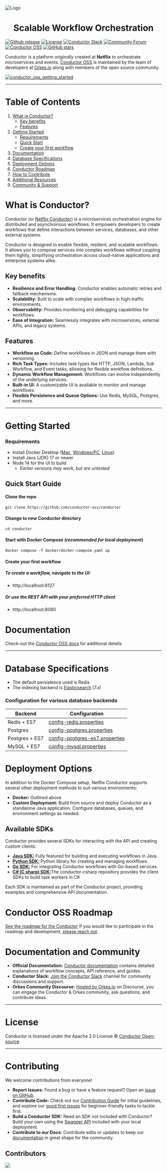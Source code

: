 
<picture>
  <!-- Dark mode logo -->
  <source srcset="https://github.com/user-attachments/assets/104b3a67-6013-4622-8075-a45da3a9e726" media="(prefers-color-scheme: dark)">
  <!-- Light mode logo -->
  <img src="https://assets.conductor-oss.org/logo.png" alt="Logo">
</picture>


<h1 align="center" style="border-bottom: none">
    Scalable Workflow Orchestration
</h1>


[![Github release](https://img.shields.io/github/v/release/conductor-oss/conductor.svg)](https://GitHub.com/Netflix/conductor-oss/releases)
[![License](https://img.shields.io/github/license/conductor-oss/conductor.svg)](http://www.apache.org/licenses/LICENSE-2.0)
[![Conductor Slack](https://img.shields.io/badge/Slack-Join%20the%20Community-blueviolet?logo=slack)](https://join.slack.com/t/orkes-conductor/shared_invite/zt-2vdbx239s-Eacdyqya9giNLHfrCavfaA)
[![Community Forum](https://img.shields.io/badge/Discourse-Join%20the%20Community-blue?logo=discourse&logoColor=white)](https://community.orkes.io)
[![Conductor OSS](https://img.shields.io/badge/Conductor%20OSS-Visit%20Site-blue)](https://conductor-oss.org)
[![GitHub stars](https://img.shields.io/github/stars/conductor-oss/conductor?style=social)](https://github.com/conductor-oss/conductor/stargazers)



Conductor is a platform _originally_ created at **Netflix** to orchestrate microservices and events. [Conductor OSS](https://conductor-oss.org) is maintained by the team of developers at [Orkes.io](https://orkes.io/) along with members of the open source community.


[![conductor_oss_getting_started](https://github.com/user-attachments/assets/6153aa58-8ad1-4ec5-93d1-38ba1b83e3f4)](https://youtu.be/4azDdDlx27M)

- - - 
# Table of Contents
1. [What is Conductor?](#what-is-conductor)
    * [Key benefits](#key-benefits)
    * [Features](#features)
2. [Getting Started](#getting-started)
    * [Requirements](#requirements)
    * [Quick Start](#quick-start-guide)
    * [Create your first workflow](#create-your-first-workflow)
3. [Documentation](#documentation)
4. [Database Specifications](#database-specifications)
5. [Deployment Options](#deployment-options)
6. [Conductor Roadmap](#conductor-oss-roadmap)
7. [How to Contribute](#contributors)
8. [Additional Resources](#resources)
9. [Community & Support](#slack-community)

# What is Conductor?
Conductor (or [Netflix Conductor](https://netflixtechblog.com/netflix-conductor-a-microservices-orchestrator-2e8d4771bf40)) is a microservices orchestration engine for distributed and asynchronous workflows. It empowers developers to create workflows that define interactions between services, databases, and other external systems.

Conductor is designed to enable flexible, resilient, and scalable workflows. It allows you to compose services into complex workflows without coupling them tightly, simplifying orchestration across cloud-native applications and enterprise systems alike.

## Key benefits
* **Resilience and Error Handling:** Conductor enables automatic retries and fallback mechanisms.
* **Scalability:** Built to scale with complex workflows in high-traffic environments.
* **Observability:** Provides monitoring and debugging capabilities for workflows.
* **Ease of Integration:** Seamlessly integrates with microservices, external APIs, and legacy systems.

## Features
* **Workflow as Code:** Define workflows in JSON and manage them with versioning.
* **Rich Task Types:** Includes task types like HTTP, JSON, Lambda, Sub Workflow, and Event tasks, allowing for flexible workflow definitions.
* **Dynamic Workflow Management:** Workflows can evolve independently of the underlying services.
* **Built-in UI:** A customizable UI is available to monitor and manage workflows.
* **Flexible Persistence and Queue Options:** Use Redis, MySQL, Postgres, and more.
- - - 
# Getting Started

### Requirements
* Install Docker Desktop ([Mac](https://docs.docker.com/desktop/setup/install/mac-install/), [Windows/PC](https://docs.docker.com/desktop/setup/install/windows-install/), [Linux](https://docs.docker.com/desktop/setup/install/linux/))
* Install Java (JDK) 17 or newer
* Node 14 for the UI to build
  * _Earlier versions may work, but are untested_
  

## Quick Start Guide

#### Clone the repo

```shell
git clone https://github.com/conductor-oss/conductor
```

#### Change to new Conductor directory

```shell
cd conductor
```

#### Start with Docker Compose (_recommended for local deployment_)

```shell
docker compose -f docker/docker-compose.yaml up
```

#### Create your first workflow

##### To create a workflow, navigate to the UI:
* http://localhost:8127

##### Or use the REST API with your preferred HTTP client
* http://localhost:8080

# Documentation
Check-out the [Conductor OSS docs](https://github.com/conductor-oss/conductor/tree/main/docs) for additional details
- - - 
# Database Specifications
* The default persistence used is Redis
* The indexing backend is [Elasticsearch](https://www.elastic.co/) (7.x)


### Configuration for various database backends

| Backend        | Configuration                                                                         |
|----------------|---------------------------------------------------------------------------------------|
| Redis + ES7    | [config-redis.properties](docker/server/config/config-redis.properties)               |
| Postgres       | [config-postgres.properties](docker/server/config/config-postgres.properties)         |
| Postgres + ES7 | [config-postgres-es7.properties](docker/server/config/config-postgres-es7.properties) |
| MySQL + ES7    | [config-mysql.properties](docker/server/config/config-mysql.properties)               |


# Deployment Options
In addition to the Docker Compose setup, Netflix Conductor supports several other deployment methods to suit various environments:

* **Docker:** Outlined above
* **Custom Deployment:** Build from source and deploy Conductor as a standalone Java application. Configure databases, queues, and environment settings as needed.

## Available SDKs
Conductor provides several SDKs for interacting with the API and creating custom clients:

* [**Java SDK:**](https://github.com/conductor-sdk/conductor-javascript) Fully featured for building and executing workflows in Java.
* [**Python SDK:**](https://github.com/conductor-sdk/conductor-python) Python library for creating and managing workflows.
* [**Go SDK:**](https://github.com/conductor-sdk/conductor-go) For integrating Conductor workflows with Go-based services.
* [**C# (C sharp) SDK:**](https://github.com/conductor-sdk/conductor-csharp)The conductor-csharp repository provides the client SDKs to build task workers in C#

Each SDK is maintained as part of the Conductor project, providing examples and comprehensive API documentation.

# Conductor OSS Roadmap
[See the roadmap for the Conductor](ROADMAP.md)
If you would like to participate in the roadmap and development, [please reach out](https://forms.gle/P2i1xHrxPQLrjzTB7).

# Documentation and Community
* **Official Documentation:** [Conductor documentation](https://docs.conductor-oss.org/index.html) contains detailed explanations of workflow concepts, API reference, and guides.
* **Conductor Slack:** [Join the Conductor Slack](https://join.slack.com/t/orkes-conductor/shared_invite/zt-2vdbx239s-Eacdyqya9giNLHfrCavfaA) channel for community discussions and support.
* **Orkes Community Discourse:** [Hosted by Orkes.io](https://community.orkes.io) on Discourse, you can engage the Conductor & Orkes community, ask questions, and contribute ideas. 
- - -
# License
Conductor is licensed under the Apache 2.0 License © [Conductor Open-source](https://conductor-oss.org/)
- - - 
# Contributing

We welcome contributions from everyone!

- **Report Issues:** Found a bug or have a feature request? Open an [issue on GitHub](https://github.com/conductor-oss/conductor/issues).
- **Contribute Code:** Check out our [Contribution Guide](https://github.com/conductor-oss/conductor/blob/main/CONTRIBUTING.md) for initial guidelines, and explore our [good first issues](https://github.com/conductor-oss/conductor/labels/good%20first%20issue) for beginner-friendly tasks to tackle first.
- **Build a Conductor SDK:** Need an SDK not included with Conductor? Build your own using the [Swagger API](http://localhost:8080) included with your local deployment. 
- **Contribute to our Docs:** Contribute edits or updates to keep our [documentation](https://github.com/conductor-oss/conductor/tree/main/docs) in great shape for the community.

## Contributors

<a href="https://github.com/conductor-oss/conductor/graphs/contributors">
  <img src="https://contrib.rocks/image?repo=conductor-oss/conductor" />
</a>
